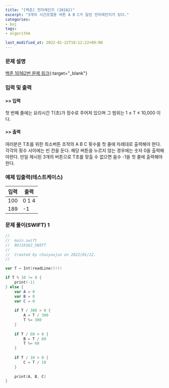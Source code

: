 ```yaml
---
title: "[백준] 전자레인지 (10162)"
excerpt: "3개의 시간조절용 버튼 A B C가 달린 전자레인지가 있다."
categories:
- boj
tags:
- algorithm

last_modified_at: 2022-01-22T18:12:22+09:00
---
```



### 문제 설명
[백준 10162번 문제 링크](https://www.acmicpc.net/problem/10162#description){:target="_blank"}




### 입력 및 출력
#### >> 입력
첫 번째 줄에는 요리시간 T(초)가 정수로 주어져 있으며 그 범위는 1 ≤ T ≤ 10,000 이다. 



#### >> 출력
여러분은 T초를 위한 최소버튼 조작의 A B C 횟수를 첫 줄에 차례대로 출력해야 한다. 각각의 횟수 사이에는 빈 칸을 둔다. 해당 버튼을 누르지 않는 경우에는 숫자 0을 출력해야한다. 만일 제시된 3개의 버튼으로 T초를 맞출 수 없으면 음수 \-1을 첫 줄에 출력해야 한다. 





### 예제 입출력(테스트케이스)


|입력|출력|
|-----|------|
|100|0 1 4|
|189|\-1|




### 문제 풀이(SWIFT) 1
```swift
//
//  main.swift
//  BOJ10162_SWIFT
//
//  Created by choiyoujun on 2022/01/22.
//

var T = Int(readLine()!)!

if T % 10 != 0 {
    print(-1)
} else {
    var A = 0
    var B = 0
    var C = 0
    
    if T / 300 > 0 {
        A = T / 300
        T %= 300
    }
    
    if T / 60 > 0 {
        B = T / 60
        T %= 60
    }
    
    if T / 10 > 0 {
        C = T / 10
    }
    
    print(A, B, C)
}

```